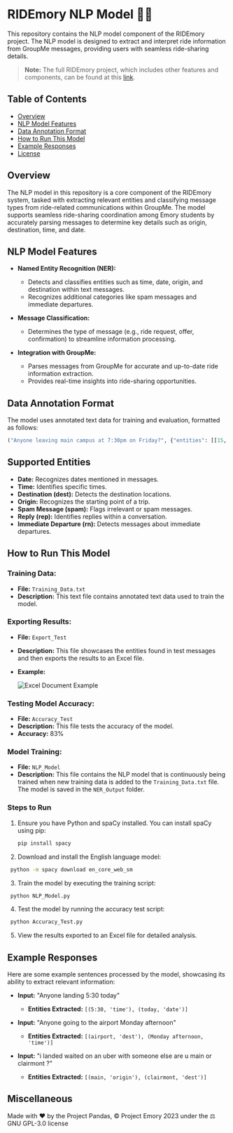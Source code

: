 # RIDEmory NLP Model 🚗🤖

This repository contains the NLP model component of the RIDEmory project. The NLP model is designed to extract and interpret ride information from GroupMe messages, providing users with seamless ride-sharing details.

> **Note:** The full RIDEmory project, which includes other features and components, can be found at this [link](https://github.com/project-emory/RIDEmory).

## Table of Contents

- [Overview](#overview)
- [NLP Model Features](#nlp-model-features)
- [Data Annotation Format](#data-annotation-format)
- [How to Run This Model](#how-to-run-this-model)
- [Example Responses](#example-responses)
- [License](#license)

## Overview

The NLP model in this repository is a core component of the RIDEmory system, tasked with extracting relevant entities and classifying message types from ride-related communications within GroupMe. The model supports seamless ride-sharing coordination among Emory students by accurately parsing messages to determine key details such as origin, destination, time, and date.

## NLP Model Features

- **Named Entity Recognition (NER):**  
  - Detects and classifies entities such as time, date, origin, and destination within text messages.
  - Recognizes additional categories like spam messages and immediate departures.
 
- **Message Classification:**  
  - Determines the type of message (e.g., ride request, offer, confirmation) to streamline information processing.

- **Integration with GroupMe:**  
  - Parses messages from GroupMe for accurate and up-to-date ride information extraction.
  - Provides real-time insights into ride-sharing opportunities.

## Data Annotation Format

The model uses annotated text data for training and evaluation, formatted as follows:

```python
("Anyone leaving main campus at 7:30pm on Friday?", {"entities": [[15, 26, "origin"], [27, 33, "time"], [37, 43, "date"]]})
```

## Supported Entities

- **Date:** Recognizes dates mentioned in messages.
- **Time:** Identifies specific times.
- **Destination (dest):** Detects the destination locations.
- **Origin:** Recognizes the starting point of a trip.
- **Spam Message (spam):** Flags irrelevant or spam messages.
- **Reply (rep):** Identifies replies within a conversation.
- **Immediate Departure (rn):** Detects messages about immediate departures.

## How to Run This Model

### Training Data:

- **File:** `Training_Data.txt`
- **Description:** This text file contains annotated text data used to train the model.

### Exporting Results:

- **File:** `Export_Test`
- **Description:** This file showcases the entities found in test messages and then exports the results to an Excel file.
- **Example:**

  ![Excel Document Example](https://github.com/user-attachments/assets/b579e131-84ec-4252-ac70-b693cef50a53)

### Testing Model Accuracy:

- **File:** `Accuracy_Test`
- **Description:** This file tests the accuracy of the model.
- **Accuracy:** 83%

### Model Training:

- **File:** `NLP_Model`
- **Description:** This file contains the NLP model that is continuously being trained when new training data is added to the `Training_Data.txt` file. The model is saved in the `NER_Output` folder.

### Steps to Run

1. Ensure you have Python and spaCy installed. You can install spaCy using pip:
   ```bash
   pip install spacy
   ```
2. Download and install the English language model:
  ```bash
   python -m spacy download en_core_web_sm
  ```

3. Train the model by executing the training script:
  ```bash
   python NLP_Model.py
```

4. Test the model by running the accuracy test script:
  ```bash
   python Accuracy_Test.py
```

5. View the results exported to an Excel file for detailed analysis.
   


## Example Responses

Here are some example sentences processed by the model, showcasing its ability to extract relevant information:

- **Input:** "Anyone landing 5:30 today"
  - **Entities Extracted:** `[(5:30, 'time'), (today, 'date')]`

- **Input:** "Anyone going to the airport Monday afternoon"
  - **Entities Extracted:** `[(airport, 'dest'), (Monday afternoon, 'time')]`

- **Input:** "i landed waited on an uber with someone else are u main or clairmont ?"
  - **Entities Extracted:** `[(main, 'origin'), (clairmont, 'dest')]`


## Miscellaneous

Made with ❤️ by the Project Pandas, ©️ Project Emory 2023 under the ⚖️ GNU GPL-3.0 license
